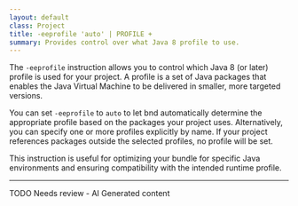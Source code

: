 ```yaml
---
layout: default
class: Project
title: -eeprofile 'auto' | PROFILE +
summary: Provides control over what Java 8 profile to use.
---
```

	


The `-eeprofile` instruction allows you to control which Java 8 (or later) profile is used for your project. A profile is a set of Java packages that enables the Java Virtual Machine to be delivered in smaller, more targeted versions.

You can set `-eeprofile` to `auto` to let bnd automatically determine the appropriate profile based on the packages your project uses. Alternatively, you can specify one or more profiles explicitly by name. If your project references packages outside the selected profiles, no profile will be set.

This instruction is useful for optimizing your bundle for specific Java environments and ensuring compatibility with the intended runtime profile.

---
TODO Needs review - AI Generated content